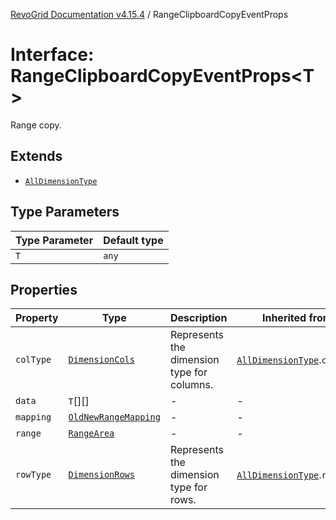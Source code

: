 [RevoGrid Documentation v4.15.4](README.md) / RangeClipboardCopyEventProps

# Interface: RangeClipboardCopyEventProps\<T\>

Range copy.

## Extends

- [`AllDimensionType`](Interface.AllDimensionType.md)

## Type Parameters

| Type Parameter | Default type |
| ------ | ------ |
| `T` | `any` |

## Properties

| Property | Type | Description | Inherited from | Defined in |
| ------ | ------ | ------ | ------ | ------ |
| `colType` | [`DimensionCols`](TypeAlias.DimensionCols.md) | Represents the dimension type for columns. | [`AllDimensionType`](Interface.AllDimensionType.md).`colType` | [src/types/interfaces.ts:788](https://github.com/revolist/revogrid/blob/1645225511bdf49c1a62fd26a91ac5b7e1558fd9/src/types/interfaces.ts#L788) |
| `data` | `T`[][] | - | - | [src/types/interfaces.ts:857](https://github.com/revolist/revogrid/blob/1645225511bdf49c1a62fd26a91ac5b7e1558fd9/src/types/interfaces.ts#L857) |
| `mapping` | [`OldNewRangeMapping`](TypeAlias.OldNewRangeMapping.md) | - | - | [src/types/interfaces.ts:859](https://github.com/revolist/revogrid/blob/1645225511bdf49c1a62fd26a91ac5b7e1558fd9/src/types/interfaces.ts#L859) |
| `range` | [`RangeArea`](TypeAlias.RangeArea.md) | - | - | [src/types/interfaces.ts:858](https://github.com/revolist/revogrid/blob/1645225511bdf49c1a62fd26a91ac5b7e1558fd9/src/types/interfaces.ts#L858) |
| `rowType` | [`DimensionRows`](TypeAlias.DimensionRows.md) | Represents the dimension type for rows. | [`AllDimensionType`](Interface.AllDimensionType.md).`rowType` | [src/types/interfaces.ts:783](https://github.com/revolist/revogrid/blob/1645225511bdf49c1a62fd26a91ac5b7e1558fd9/src/types/interfaces.ts#L783) |
